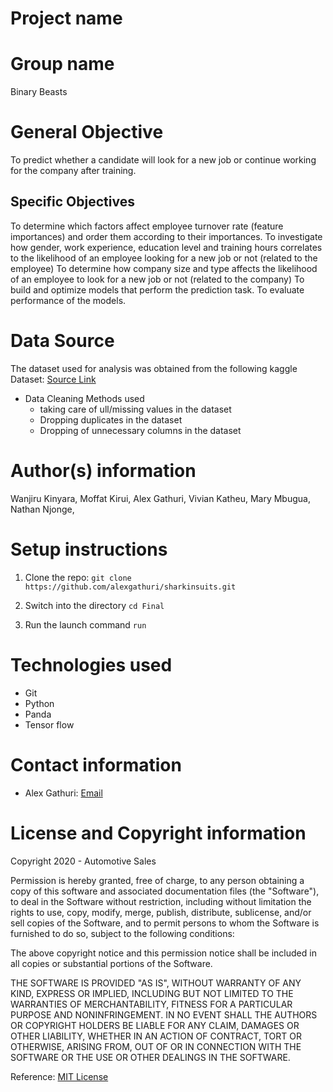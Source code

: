# Project name


# Group name
Binary Beasts

# General Objective
To predict whether a candidate will look for a new job or continue working for the company after training.

## Specific Objectives
To determine which factors affect employee turnover rate (feature importances) and order them according to their importances.
To investigate how gender, work experience, education level and training hours correlates to the likelihood of an employee looking for a new job or not (related to the employee)
To determine how company size and type affects the likelihood of an employee to look for a new job or not (related to the company)
To build and optimize models that perform the prediction task.
To evaluate performance of the models.



# Data Source
The dataset used for analysis was obtained from the following kaggle
Dataset: [Source Link](https://www.kaggle.com/arashnic/hr-analytics-job-change-of-data-scientists)

* Data Cleaning Methods used
    *  taking care of ull/missing values in the dataset 
    *  Dropping duplicates in the dataset
    *  Dropping of unnecessary columns in the dataset
   


# Author(s) information
Wanjiru Kinyara,
Moffat Kirui,
Alex Gathuri,
Vivian Katheu,
Mary Mbugua,
Nathan Njonge,




# Setup instructions

1. Clone the repo:
    `git clone https://github.com/alexgathuri/sharkinsuits.git`

1. Switch into the directory
    `cd Final`

1. Run the launch command
    `run`

# Technologies used

* Git
* Python
* Panda
* Tensor flow




# Contact information
* Alex Gathuri: [Email](mailto:gathurialex4@gmail.com)




# License and Copyright information

Copyright 2020 - Automotive Sales

Permission is hereby granted, free of charge, to any person obtaining a copy of this software and associated documentation files (the "Software"), to deal in the Software without restriction, including without limitation the rights to use, copy, modify, merge, publish, distribute, sublicense, and/or sell copies of the Software, and to permit persons to whom the Software is furnished to do so, subject to the following conditions:

The above copyright notice and this permission notice shall be included in all copies or substantial portions of the Software.

THE SOFTWARE IS PROVIDED "AS IS", WITHOUT WARRANTY OF ANY KIND, EXPRESS OR IMPLIED, INCLUDING BUT NOT LIMITED TO THE WARRANTIES OF MERCHANTABILITY, FITNESS FOR A PARTICULAR PURPOSE AND NONINFRINGEMENT. IN NO EVENT SHALL THE AUTHORS OR COPYRIGHT HOLDERS BE LIABLE FOR ANY CLAIM, DAMAGES OR OTHER LIABILITY, WHETHER IN AN ACTION OF CONTRACT, TORT OR OTHERWISE, ARISING FROM, OUT OF OR IN CONNECTION WITH THE SOFTWARE OR THE USE OR OTHER DEALINGS IN THE SOFTWARE.

Reference: [MIT License](https://opensource.org/licenses/MIT)
